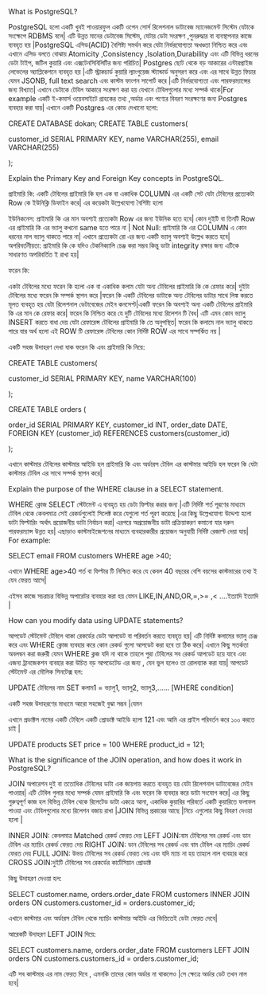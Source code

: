 What is PostgreSQL?

PostgreSQL হলো একটি খুবই পাওয়ারফুল একটি ওপেন সোর্স রিলেশনাল ডাটাবেজ ম্যানেজমেন্ট সিস্টেম যেটাকে সংক্ষেপে RDBMS বলে| এটি উন্নত মানের ডেটাবেজ সিস্টেম, যেটার ডেটা সংরক্ষণ ,পুনরুদ্ধার বা ব্যবস্থাপনার কাজে ব্যবহৃত হয় |PostgreSQL এসিড(ACID) বৈশিষ্ট্য সমর্থন করে যেটা নির্ভরযোগ্যতা অখণ্ডতা নিশ্চিত করে এবং এখানে এসিড বলতে বোঝায় Atomicity ,Consistency ,Isolation,Durability এবং এটি বিভিন্ন ধরনের ডেটা টাইপ, জটিল কুয়ারি এবং এক্সটেনসিবিলিটির জন্য পরিচিত| Postgres ছোট থেকে বড় আকারের এন্টারপ্রাইজ লেভেলের অ্যাপ্লিকেশনে ব্যবহৃত হয় |এটি স্ট্রাকচার্ড কুয়ারি ল্যাংগুয়েজ স্ট্যান্ডার্ড অনুসরণ করে এবং এর সাথে উন্নত ফিচার যেমন JSONB, full text search এবং কাস্টম ফাংশন সাপোর্ট করে |এটি নির্ভরযোগ্যতা এবং পারফরম্যান্সের জন্য বিখ্যাত| এখানে ডেটাকে টেবিল আকারে সংরক্ষণ করা হয় যেখানে টেবিলগুলোর মধ্যে সম্পর্ক থাকে|For example একটি ই-কমার্স ওয়েবসাইটে গ্রাহকের তথ্য ,অর্ডার এবং পণ্যের বিবরণ সংরক্ষণের জন্য Postgres ব্যবহার করা যায়| এখানে একটি Postgres এর কোড দেখানো হলো:


CREATE DATABASE dokan;
CREATE TABLE customers(

customer_id SERIAL PRIMARY KEY,
name VARCHAR(255),
email VARCHAR(255)

);


Explain the Primary Key and Foreign Key concepts in PostgreSQL.

প্রাইমারি কি: 
 একটি টেবিলের প্রাইমারি কি হল এক বা  একাধিক COLUMN এর একটি সেট যেটা টেবিলের প্রত্যেকটা Row কে  ইউনিক্লি ডিফাইন করে| এর কয়েকটা উল্লেখযোগ্য বৈশিষ্ট্য হলো 

ইউনিকনেস: প্রাইমারি কি এর মান অবশ্যই প্রত্যেকটা Row এর জন্য ইউনিক হতে হবে| কোন দুইটি বা তিনটি Row এর প্রাইমারি কি এর ভ্যালু কখনো same হতে পারে না |
Not Null: প্রাইমারি কি এর COLUMN এ কোন ধরনের নাল ভ্যালু থাকতে পারে না| এখানে প্রত্যেকটা রো এর জন্য একটি ভ্যালু অবশ্যই উল্লেখ করতে হবে|
অপরিবর্তনীয়তা: প্রাইমারি কি কে যদিও টেকনিক্যালি চেঞ্জ করা সম্ভব কিন্তু ডাটা integrity রক্ষার জন্য এটিকে   সাধারণত অপরিবর্তিত ই রাখা হয়|

ফরেন কি:

একটা টেবিলের মধ্যে ফরেন কি হলো এক বা একাধিক কলাম যেটা অন্য টেবিলের প্রাইমারি কি কে রেফার করে| দুইটা টেবিলের মধ্যে   ফরেন কি সম্পর্ক স্থাপন করে |ফরেন কি একটি টেবিলের ডাটাকে অন্য টেবিলের ডাটার সাথে লিঙ্ক করতে মূলত ব্যবহৃত হয় যেটা রিলেশনাল ডেটাবেজের মেইন কনসেপ্ট|একটি ফরেন কি অবশ্যই অন্য একটি টেবিলের প্রাইমারি কি এর মান কে রেফার করে| ফরেন কি নিশ্চিত করে যে দুটি টেবিলের মধ্যে রিলেশন টি বৈধ| এটি এমন কোন ভ্যালু INSERT করতে বাধা দেয় যেটা রেফারেন্স টেবিলের প্রাইমারি কি তে অনুপস্থিত| ফরেন কি কলামে নাল ভ্যালু থাকতে পারে যার অর্থ হলো এই  ROW টি রেফারেন্স টেবিলের কোন নির্দিষ্ট ROW এর  সাথে সম্পর্কিত নয় |

একটি সহজ উদাহরণ দেখা যাক  ফরেন কি এবং প্রাইমারি কি নিয়ে:


CREATE TABLE customers(

customer_id SERIAL PRIMARY KEY,
name VARCHAR(100)

);

CREATE TABLE orders (

order_id SERIAL PRIMARY KEY,
customer_id INT,
order_date DATE,
FOREIGN KEY (customer_id) REFERENCES customers(customer_id)


);


এখানে কাস্টমার টেবিলের কাস্টমার আইডি হল প্রাইমারি কি এবং অর্ডারস টেবিল এর কাস্টমার আইডি হল ফরেন কি যেটা কাস্টমার টেবিল এর সাথে সম্পর্ক স্থাপন করে|


Explain the purpose of the WHERE clause in a SELECT statement.


 WHERE ক্লোজ SELECT স্টেটমেন্ট এ ব্যবহৃত হয় ডেটা ফিল্টার করার জন্য |এটি নির্দিষ্ট শর্ত পূরণের মাধ্যমে টেবিল থেকে কেবলমাত্র সেই রেকর্ডগুলোই সিলেক্ট করে যেগুলো শর্ত পূরণ করেছে |এর কিছু উল্লেখযোগ্য উদ্দেশ্য হলো ডাটা ফিল্টারিং অর্থাৎ প্রয়োজনীয় ডাটা নির্বাচন করা| এরপরে অপ্রয়োজনীয় ডাটা প্রক্রিয়াকরণ কমানো যার দরুন পারফরম্যান্স উন্নত হয়| এছাড়াও কাস্টমাইজেশনের মাধ্যমে ব্যবহারকারীর প্রয়োজন অনুযায়ী নির্দিষ্ট রেজাল্ট দেয়া যায়|
For example:

SELECT email FROM customers
WHERE age >40;

এখানে WHERE age>40  শর্ত বা ফিল্টার টি নিশ্চিত করে যে কেবল 40 বছরের বেশি বয়সের কাস্টমারের  তথ্য ই যেন ফেরত আসে| 

এইসব কাজে  সচরাচর বিভিন্ন অপারেটর ব্যবহার করা হয় যেমন LIKE,IN,AND,OR,=,>= ,< ….ইত্যাদি ইত্যাদি |


 How can you modify data using    UPDATE statements?


আপডেট স্টেটমেন্ট টেবিলে থাকা রেকর্ডের ডেটা আপডেট বা পরিবর্তন করতে ব্যবহৃত হয়| এটি নির্দিষ্ট কলামের ভ্যালু চেঞ্জ করে এবং WHERE ক্লোজ ব্যবহার করে কোন রেকর্ড গুলো আপডেট করা হবে তা ঠিক করে| এখানে কিছু সতর্কতা অবলম্বন করা জরুরী যেমন  WHERE ক্লজ যদি না থাকে তাহলে পুরা টেবিলের সব রেকর্ড আপডেট হয়ে যাবে এবং এজন্য ট্রানজেকশন ব্যবহার করা উচিত বড় আপডেটেড এর জন্য , যেন ভুল হলেও তা রোলব্যাক করা যায়| আপডেট স্টেটমেন্ট এর মৌলিক সিনটেক্স হল:


UPDATE টেবিলের নাম
SET কলাম1 = ভ্যালু1, ভ্যালু2, ভ্যালু3,......
[WHERE condition]  

একটি সহজ উদাহরণের মাধ্যমে আরো সহজেই বুঝা সম্ভব |যেমন 

এখানে প্রডাক্টস নামের একটি টেবিলে একটি প্রোডাক্ট আইডি হলো 121 এবং আমি এর প্রাইস পরিবর্তন করে ১০০ করতে চাই |

UPDATE products SET price = 100
WHERE product_id = 121;



What is the significance of the JOIN operation, and how does it work in PostgreSQL?



JOIN অপারেশন  দুই বা ততোধিক টেবিলের ডাটা এক জায়গায় করতে ব্যবহৃত হয় যেটা রিলেশনাল ডাটাবেজের মেইন পাওয়ার| এটি টেবিল গুলার মধ্যে সম্পর্ক যেমন প্রাইমারি কি এবং ফরেন কি ব্যবহার করে ডাটা সংযোগ করে| এর কিছু গুরুত্বপূর্ণ কাজ হল বিভিন্ন টেবিল থেকে রিলেটেড ডাটা একত্রে আনা, একাধিক কুয়ারির পরিবর্তে একটি কুয়ারিতে ফলাফল পাওয়া এবং টেবিলগুলোর মধ্যে রিলেশন বজায় রাখা |JOIN বিভিন্ন প্রকারের আছে |নিচে এগুলোর কিছু বিবরণ দেওয়া হলো |

INNER JOIN: কেবলমাত্র Matched রেকর্ড ফেরত দেয় 
LEFT JOIN:বাম টেবিলের সব রেকর্ড এবং ডান টেবিল এর ম্যাচিং রেকর্ড ফেরত দেয়
RIGHT JOIN: ডান টেবিলের সব রেকর্ড এবং বাম টেবিল এর ম্যাচিং রেকর্ড ফেরত দেয়
FULL JOIN: উভয় টেবিলের সব রেকর্ড ফেরত দেয় এবং যদি ম্যাচ না হয় তাহলে নাল ব্যবহার করে
CROSS JOIN:দুইটি টেবিলের সব রেকর্ডের কার্টেসিয়ান প্রোডাক্ট 

কিছু উদাহরণ দেওয়া হল:


SELECT customer.name, orders.order_date FROM customers
INNER JOIN orders ON customers.customer_id = orders.customer_id;

এখানে কাস্টমার এবং অর্ডারস টেবিল থেকে ম্যাচিং কাস্টমার আইডি এর ভিত্তিতেই ডেটা ফেরত দেবে| 

আরেকটি উদাহরণ LEFT JOIN দিয়ে:

SELECT customers.name, orders.order_date FROM customers
LEFT JOIN orders ON customers.customers_id = orders.customer_id;

এটি সব কাস্টমার এর নাম ফেরত দিবে , এমনকি তাদের কোন অর্ডার না থাকলেও |সে ক্ষেত্রে অর্ডার ডেট তখন নাল হবে|



